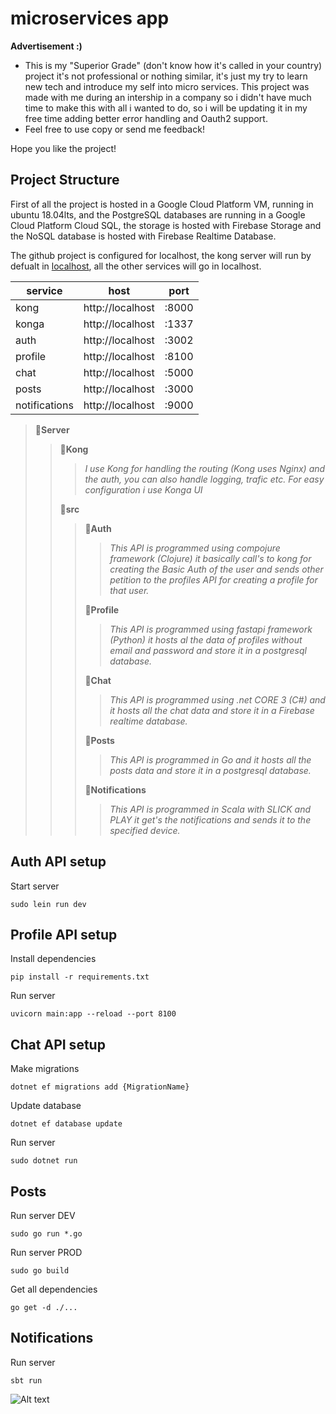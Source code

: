 # microservices app

__Advertisement :)__

- This is my "Superior Grade" (don't know how it's called in your country) project it's not professional or nothing similar, it's just my try to learn new tech and introduce my self into micro services. This project was made with me during an intership 
in a company so i didn't have much time to make this with all i wanted to do, so i will be updating it in my free time adding 
better error handling and Oauth2 support.
- Feel free to use copy or send me feedback!

Hope you like the project!


## Project Structure

First of all the project is hosted in a Google Cloud Platform VM, running in ubuntu 18.04lts, and the 
PostgreSQL databases are running in a Google Cloud Platform Cloud SQL, the storage is hosted with Firebase Storage and
the NoSQL database is hosted with Firebase Realtime Database.

The github project is configured for localhost, the kong server will run by defualt in [localhost](http://localhost:8000),
all the other services will go in localhost.

| service | host | port |
|---------|------|------|
| kong | http://localhost | :8000 |
| konga | http://localhost | :1337 |
| auth | http://localhost | :3002 |
| profile | http://localhost | :8100 | 
| chat | http://localhost | :5000 |
| posts |http://localhost | :3000 |
| notifications |http://localhost | :9000 |


> 📂**Server**
> > 📂**Kong**
> > > *I use Kong for handling the routing (Kong uses Nginx) and the auth, you can also handle logging, trafic etc. For easy configuration i use Konga UI*
> >
> > 📂**src**
> > > 📂**Auth**
> > > > *This API is programmed using compojure framework (Clojure) it basically call's to kong for creating the Basic Auth of the user and sends other petition to the profiles API for creating a profile for that user.*
> > >
> > > 📂**Profile**
> > > > *This API is programmed using fastapi framework (Python) it hosts al the data of profiles without email and password and store it in a postgresql database.*
> > > 
> > > 📂**Chat**
> > > > *This API is programmed using .net CORE 3 (C#) and it hosts all the chat data and store it in a Firebase realtime database.*
> > >
> > > 📂**Posts**
> > > > *This API is programmed in Go and it hosts all the posts data and store it in a postgresql database.*
> > >
> > > 📂**Notifications**
> > > > *This API is programmed in Scala with SLICK and PLAY it get's the notifications and sends it to the specified device.*


## Auth API setup

Start server
```
sudo lein run dev
```

## Profile API setup

Install dependencies
```
pip install -r requirements.txt
```

Run server
```
uvicorn main:app --reload --port 8100
```

## Chat API setup
Make migrations
```
dotnet ef migrations add {MigrationName}
```

Update database
```
dotnet ef database update
```

Run server
```
sudo dotnet run
```

## Posts
Run server DEV
```
sudo go run *.go 
```
Run server PROD
```
sudo go build
```
Get all dependencies
```
go get -d ./...
```

## Notifications
Run server
```
sbt run
```


![Alt text][id]

[id]: https://octodex.github.com/images/dojocat.jpg  "The Dojocat"




